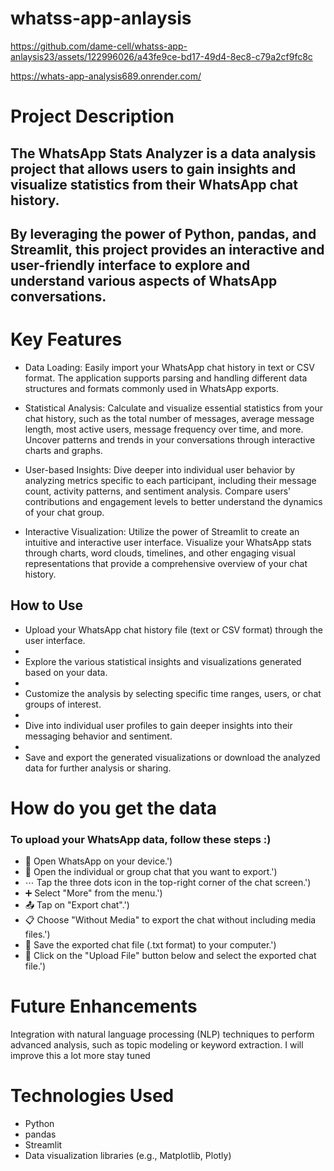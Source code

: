 # whatss-app-anlaysis

https://github.com/dame-cell/whatss-app-anlaysis23/assets/122996026/a43fe9ce-bd17-49d4-8ec8-c79a2cf9fc8c

https://whats-app-analysis689.onrender.com/

# Project Description

## The WhatsApp Stats Analyzer is a data analysis project that allows users to gain insights and visualize statistics from their WhatsApp chat history. 

## By leveraging the power of Python, pandas, and Streamlit, this project  provides an interactive and user-friendly interface to explore and understand various aspects of WhatsApp conversations.

# Key Features
* Data Loading: Easily import your WhatsApp chat history in text or CSV format. The application supports parsing and handling different data structures and formats commonly used in WhatsApp exports.

* Statistical Analysis: Calculate and visualize essential statistics from your chat history, such as the total number of messages, average message length, most active users, message frequency over time, and more. Uncover patterns and trends in your conversations through interactive charts and graphs.

* User-based Insights: Dive deeper into individual user behavior by analyzing metrics specific to each participant, including their message count, activity patterns, and sentiment analysis. Compare users' contributions and engagement levels to better understand the dynamics of your chat group.

* Interactive Visualization: Utilize the power of Streamlit to create an intuitive and interactive user interface. Visualize your WhatsApp stats through charts, word clouds, timelines, and other engaging visual representations that provide a comprehensive overview of your chat history.

## How to Use
 
* Upload your WhatsApp chat history file (text or CSV format) through the user interface.
* 
* Explore the various statistical insights and visualizations generated based on your data.
* 
* Customize the analysis by selecting specific time ranges, users, or chat groups of interest.
* 
* Dive into individual user profiles to gain deeper insights into their messaging behavior and sentiment.
* 
* Save and export the generated visualizations or download the analyzed data for further analysis or sharing.

# How do you get the data 

### To upload your WhatsApp data, follow these steps :)
* 📱 Open WhatsApp on your device.')
* 📩 Open the individual or group chat that you want to export.')
* ⋯ Tap the three dots icon in the top-right corner of the chat screen.')
* ➕ Select "More" from the menu.')
* 📤 Tap on "Export chat".')
*  📋 Choose "Without Media" to export the chat without including media files.')
*  💾 Save the exported chat file (.txt format) to your computer.')
*  📁 Click on the "Upload File" button below and select the exported chat file.')


# Future Enhancements

Integration with natural language processing (NLP) techniques to perform advanced analysis, such as topic modeling or keyword extraction.
I will improve this a lot more stay tuned

# Technologies Used
* Python
* pandas
* Streamlit
* Data visualization libraries (e.g., Matplotlib, Plotly)
